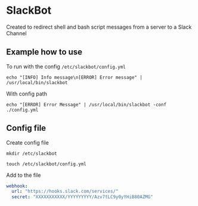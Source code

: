 # SlackBot 

Created to redirect shell and bash script messages from a server to a Slack Channel

## Example how to use
To run with the config `/etc/slackbot/config.yml`
````shell script
echo "[INFO] Info message\n[ERROR] Error message" | /usr/local/bin/slackbot
````

With config path
```shell script
echo "[ERROR] Error Message" | /usr/local/bin/slackbot -conf ./config.yml
```

## Config file
Create config file
```shell script
mkdir /etc/slackbot

touch /etc/slackbot/config.yml
```

Add to the file
```yaml
webhook:
  url: "https://hooks.slack.com/services/"
  secret: "XXXXXXXXXXX/YYYYYYYYY/Azv7tLC9y0yYHiB80AZMG"
```